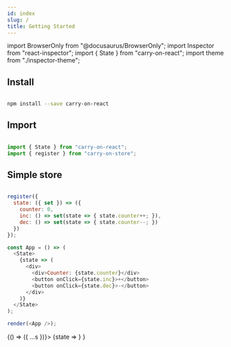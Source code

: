 ```yaml
---
id: index
slug: /
title: Getting Started
---
```

import BrowserOnly from "@docusaurus/BrowserOnly";
import Inspector from "react-inspector";
import { State } from "carry-on-react";
import theme from "./inspector-theme";

## Install

```bash

npm install --save carry-on-react

```

## Import

```js

import { State } from "carry-on-react";
import { register } from "carry-on-store";

```

## Simple store

```js live noInline

register({
  state: ({ set }) => ({
    counter: 0,
    inc: () => set(state => { state.counter++; }),
    dec: () => set(state => { state.counter--; })
  })
});

const App = () => (
  <State>
    {state => (
      <div>
        <div>Counter: {state.counter}</div>
        <button onClick={state.inc}>+</button>
        <button onClick={state.dec}>-</button>
      </div>
    )}
  </State>
);

render(<App />);
```

<BrowserOnly>
  {() => 
    <State select={s => ({ ...s })}>
      {state => <Inspector data={state} theme={theme} expandLevel={2} />}
    </State>
  }
</BrowserOnly>
